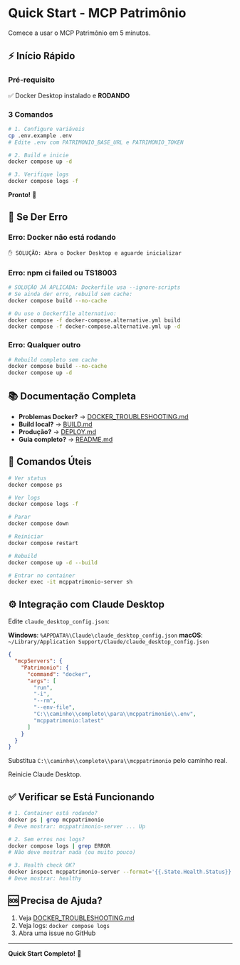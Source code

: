 # Quick Start - MCP Patrimônio

Comece a usar o MCP Patrimônio em 5 minutos.

## ⚡ Início Rápido

### Pré-requisito
✅ Docker Desktop instalado e **RODANDO**

### 3 Comandos

```bash
# 1. Configure variáveis
cp .env.example .env
# Edite .env com PATRIMONIO_BASE_URL e PATRIMONIO_TOKEN

# 2. Build e inicie
docker compose up -d

# 3. Verifique logs
docker compose logs -f
```

**Pronto!** 🎉

## 🐛 Se Der Erro

### Erro: Docker não está rodando
```
✋ SOLUÇÃO: Abra o Docker Desktop e aguarde inicializar
```

### Erro: npm ci failed ou TS18003
```bash
# SOLUÇÃO JÁ APLICADA: Dockerfile usa --ignore-scripts
# Se ainda der erro, rebuild sem cache:
docker compose build --no-cache

# Ou use o Dockerfile alternativo:
docker compose -f docker-compose.alternative.yml build
docker compose -f docker-compose.alternative.yml up -d
```

### Erro: Qualquer outro
```bash
# Rebuild completo sem cache
docker compose build --no-cache
docker compose up -d
```

## 📚 Documentação Completa

- **Problemas Docker?** → [DOCKER_TROUBLESHOOTING.md](DOCKER_TROUBLESHOOTING.md)
- **Build local?** → [BUILD.md](BUILD.md)
- **Produção?** → [DEPLOY.md](DEPLOY.md)
- **Guia completo?** → [README.md](README.md)

## 🔧 Comandos Úteis

```bash
# Ver status
docker compose ps

# Ver logs
docker compose logs -f

# Parar
docker compose down

# Reiniciar
docker compose restart

# Rebuild
docker compose up -d --build

# Entrar no container
docker exec -it mcppatrimonio-server sh
```

## ⚙️ Integração com Claude Desktop

Edite `claude_desktop_config.json`:

**Windows**: `%APPDATA%\Claude\claude_desktop_config.json`
**macOS**: `~/Library/Application Support/Claude/claude_desktop_config.json`

```json
{
  "mcpServers": {
    "Patrimonio": {
      "command": "docker",
      "args": [
        "run",
        "-i",
        "--rm",
        "--env-file",
        "C:\\caminho\\completo\\para\\mcppatrimonio\\.env",
        "mcppatrimonio:latest"
      ]
    }
  }
}
```

Substitua `C:\\caminho\\completo\\para\\mcppatrimonio` pelo caminho real.

Reinicie Claude Desktop.

## ✅ Verificar se Está Funcionando

```bash
# 1. Container está rodando?
docker ps | grep mcppatrimonio
# Deve mostrar: mcppatrimonio-server ... Up

# 2. Sem erros nos logs?
docker compose logs | grep ERROR
# Não deve mostrar nada (ou muito pouco)

# 3. Health check OK?
docker inspect mcppatrimonio-server --format='{{.State.Health.Status}}'
# Deve mostrar: healthy
```

## 🆘 Precisa de Ajuda?

1. Veja [DOCKER_TROUBLESHOOTING.md](DOCKER_TROUBLESHOOTING.md)
2. Veja logs: `docker compose logs`
3. Abra uma issue no GitHub

---

**Quick Start Completo!** 🚀
